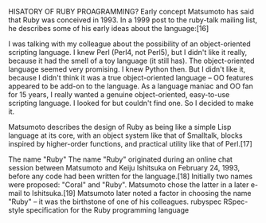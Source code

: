 HISATORY OF RUBY PROAGRAMMING?
Early concept
Matsumoto has said that Ruby was conceived in 1993. In a 1999 post to the ruby-talk mailing list, he describes some of his early ideas about the language:[16]

I was talking with my colleague about the possibility of an object-oriented scripting language. I knew Perl (Perl4, not Perl5), but I didn't like it really, because it had the smell of a toy language (it still has). The object-oriented language seemed very promising. I knew Python then. But I didn't like it, because I didn't think it was a true object-oriented language – OO features appeared to be add-on to the language. As a language maniac and OO fan for 15 years, I really wanted a genuine object-oriented, easy-to-use scripting language. I looked for but couldn't find one. So I decided to make it.

Matsumoto describes the design of Ruby as being like a simple Lisp language at its core, with an object system like that of Smalltalk, blocks inspired by higher-order functions, and practical utility like that of Perl.[17]

The name "Ruby"
The name "Ruby" originated during an online chat session between Matsumoto and Keiju Ishitsuka on February 24, 1993, before any code had been written for the language.[18] Initially two names were proposed: "Coral" and "Ruby". Matsumoto chose the latter in a later e-mail to Ishitsuka.[19] Matsumoto later noted a factor in choosing the name "Ruby" – it was the birthstone of one of his colleagues. rubyspec
RSpec-style specification for the Ruby programming language
